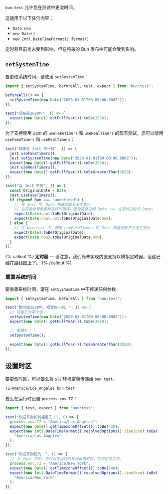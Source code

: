 `bun:test` 允许您在测试中更改时间。

这适用于以下任何内容：

- `Date.now`
- `new Date()`
- `new Intl.DateTimeFormat().format()`

定时器目前尚未受到影响，但在将来的 Bun 发布中可能会受到影响。

## `setSystemTime`

要更改系统时间，请使用 `setSystemTime`：

```ts
import { setSystemTime, beforeAll, test, expect } from "bun:test";

beforeAll(() => {
  setSystemTime(new Date("2020-01-01T00:00:00.000Z"));
});

test("现在是2020年", () => {
  expect(new Date().getFullYear()).toBe(2020);
});
```

为了支持使用 Jest 的 `useFakeTimers` 和 `useRealTimers` 的现有测试，您可以使用 `useFakeTimers` 和 `useRealTimers`：

```ts
test("就像在 Jest 中一样", () => {
  jest.useFakeTimers();
  jest.setSystemTime(new Date("2020-01-01T00:00:00.000Z"));
  expect(new Date().getFullYear()).toBe(2020);
  jest.useRealTimers();
  expect(new Date().getFullYear()).toBeGreaterThan(2020);
});

test("与 Jest 不同", () => {
  const OriginalDate = Date;
  jest.useFakeTimers();
  if (typeof Bun === "undefined") {
    // 在 Jest 中，Date 构造函数会发生变化
    // 这可能会导致各种各样的错误，因为突然之间 Date !== 在测试之前的 Date。
    expect(Date).not.toBe(OriginalDate);
    expect(Date.now).not.toBe(OriginalDate.now);
  } else {
    // 在 bun:test 中，使用 useFakeTimers 时 Date 构造函数不会发生变化
    expect(Date).toBe(OriginalDate);
    expect(Date.now).toBe(OriginalDate.now);
  }
});
```

{% callout %}
**定时器** — 请注意，我们尚未实现内置支持以模拟定时器，但这已经在路线图上了。
{% /callout %}

### 重置系统时间

要重置系统时间，请在 `setSystemTime` 中不传递任何参数：

```ts
import { setSystemTime, beforeAll } from "bun:test";

test("那时是2020年，短暂的一刻。", () => {
  // 设置它为某个值！
  setSystemTime(new Date("2020-01-01T00:00:00.000Z"));
  expect(new Date().getFullYear()).toBe(2020);

  // 重置它！
  setSystemTime();

  expect(new Date().getFullYear()).toBeGreaterThan(2020);
});
```

## 设置时区

要更改时区，可以要么将 `$TZ` 环境变量传递给 `bun test`。

```sh
TZ=America/Los_Angeles bun test
```

要么在运行时设置 `process.env.TZ`：

```ts
import { test, expect } from "bun:test";

test("欢迎来到加利福尼亚！", () => {
  process.env.TZ = "America/Los_Angeles";
  expect(new Date().getTimezoneOffset()).toBe(420);
  expect(new Intl.DateTimeFormat().resolvedOptions().timeZone).toBe(
    "America/Los_Angeles"
  );
});

test("欢迎来到纽约！", () => {
  // 与 Jest 不同，您可以在运行时多次设置时区，它将正常工作。
  process.env.TZ = "America/New_York";
  expect(new Date().getTimezoneOffset()).toBe(240);
  expect(new Intl.DateTimeFormat().resolvedOptions().timeZone).toBe(
    "America/New_York"
  );
});
```
